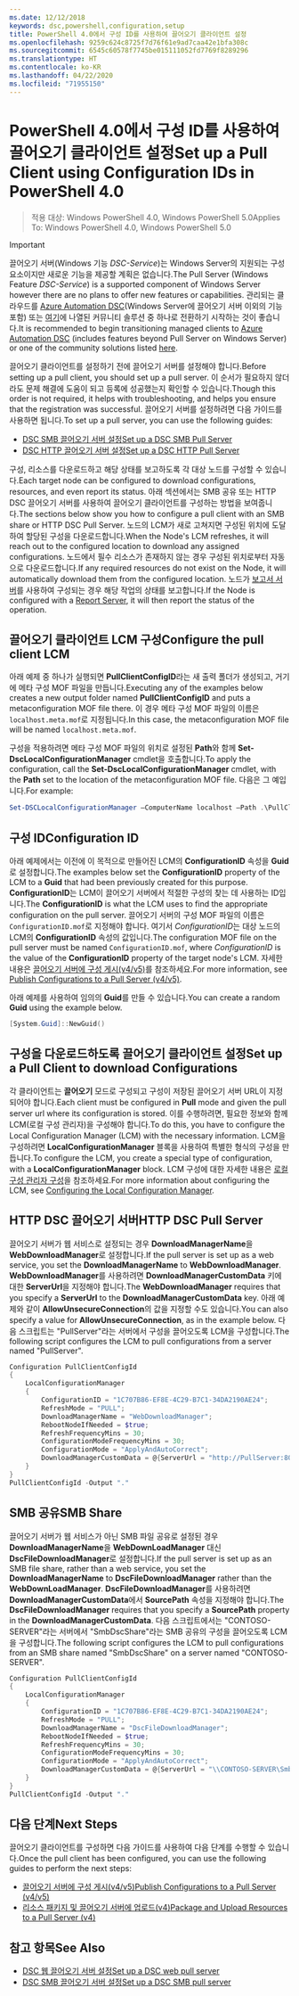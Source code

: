 ```yaml
---
ms.date: 12/12/2018
keywords: dsc,powershell,configuration,setup
title: PowerShell 4.0에서 구성 ID를 사용하여 끌어오기 클라이언트 설정
ms.openlocfilehash: 9259c624c8725f7d76f61e9ad7caa42e1bfa308c
ms.sourcegitcommit: 6545c60578f7745be015111052fd7769f8289296
ms.translationtype: HT
ms.contentlocale: ko-KR
ms.lasthandoff: 04/22/2020
ms.locfileid: "71955150"
---
```

# <a name="set-up-a-pull-client-using-configuration-ids-in-powershell-40"></a><span data-ttu-id="c77a1-103">PowerShell 4.0에서 구성 ID를 사용하여 끌어오기 클라이언트 설정</span><span class="sxs-lookup"><span data-stu-id="c77a1-103">Set up a Pull Client using Configuration IDs in PowerShell 4.0</span></span>

><span data-ttu-id="c77a1-104">적용 대상: Windows PowerShell 4.0, Windows PowerShell 5.0</span><span class="sxs-lookup"><span data-stu-id="c77a1-104">Applies To: Windows PowerShell 4.0, Windows PowerShell 5.0</span></span>

> [!IMPORTANT]
> <span data-ttu-id="c77a1-105">끌어오기 서버(Windows 기능 *DSC-Service*)는 Windows Server의 지원되는 구성 요소이지만 새로운 기능을 제공할 계획은 없습니다.</span><span class="sxs-lookup"><span data-stu-id="c77a1-105">The Pull Server (Windows Feature *DSC-Service*) is a supported component of Windows Server however there are no plans to offer new features or capabilities.</span></span> <span data-ttu-id="c77a1-106">관리되는 클라우드를 [Azure Automation DSC](/azure/automation/automation-dsc-getting-started)(Windows Server에 끌어오기 서버 이외의 기능 포함) 또는 [여기](pullserver.md#community-solutions-for-pull-service)에 나열된 커뮤니티 솔루션 중 하나로 전환하기 시작하는 것이 좋습니다.</span><span class="sxs-lookup"><span data-stu-id="c77a1-106">It is recommended to begin transitioning managed clients to [Azure Automation DSC](/azure/automation/automation-dsc-getting-started) (includes features beyond Pull Server on Windows Server) or one of the community solutions listed [here](pullserver.md#community-solutions-for-pull-service).</span></span>

<span data-ttu-id="c77a1-107">끌어오기 클라이언트를 설정하기 전에 끌어오기 서버를 설정해야 합니다.</span><span class="sxs-lookup"><span data-stu-id="c77a1-107">Before setting up a pull client, you should set up a pull server.</span></span> <span data-ttu-id="c77a1-108">이 순서가 필요하지 않더라도 문제 해결에 도움이 되고 등록에 성공했는지 확인할 수 있습니다.</span><span class="sxs-lookup"><span data-stu-id="c77a1-108">Though this order is not required, it helps with troubleshooting, and helps you ensure that the registration was successful.</span></span> <span data-ttu-id="c77a1-109">끌어오기 서버를 설정하려면 다음 가이드를 사용하면 됩니다.</span><span class="sxs-lookup"><span data-stu-id="c77a1-109">To set up a pull server, you can use the following guides:</span></span>

- [<span data-ttu-id="c77a1-110">DSC SMB 끌어오기 서버 설정</span><span class="sxs-lookup"><span data-stu-id="c77a1-110">Set up a DSC SMB Pull Server</span></span>](pullServerSmb.md)
- [<span data-ttu-id="c77a1-111">DSC HTTP 끌어오기 서버 설정</span><span class="sxs-lookup"><span data-stu-id="c77a1-111">Set up a DSC HTTP Pull Server</span></span>](pullServer.md)

<span data-ttu-id="c77a1-112">구성, 리소스를 다운로드하고 해당 상태를 보고하도록 각 대상 노드를 구성할 수 있습니다.</span><span class="sxs-lookup"><span data-stu-id="c77a1-112">Each target node can be configured to download configurations, resources, and even report its status.</span></span> <span data-ttu-id="c77a1-113">아래 섹션에서는 SMB 공유 또는 HTTP DSC 끌어오기 서버를 사용하여 끌어오기 클라이언트를 구성하는 방법을 보여줍니다.</span><span class="sxs-lookup"><span data-stu-id="c77a1-113">The sections below show you how to configure a pull client with an SMB share or HTTP DSC Pull Server.</span></span> <span data-ttu-id="c77a1-114">노드의 LCM가 새로 고쳐지면 구성된 위치에 도달하여 할당된 구성을 다운로드합니다.</span><span class="sxs-lookup"><span data-stu-id="c77a1-114">When the Node's LCM refreshes, it will reach out to the configured location to download any assigned configurations.</span></span> <span data-ttu-id="c77a1-115">노드에서 필수 리소스가 존재하지 않는 경우 구성된 위치로부터 자동으로 다운로드합니다.</span><span class="sxs-lookup"><span data-stu-id="c77a1-115">If any required resources do not exist on the Node, it will automatically download them from the configured location.</span></span> <span data-ttu-id="c77a1-116">노드가 [보고서 서버](reportServer.md)를 사용하여 구성되는 경우 해당 작업의 상태를 보고합니다.</span><span class="sxs-lookup"><span data-stu-id="c77a1-116">If the Node is configured with a [Report Server](reportServer.md), it will then report the status of the operation.</span></span>

## <a name="configure-the-pull-client-lcm"></a><span data-ttu-id="c77a1-117">끌어오기 클라이언트 LCM 구성</span><span class="sxs-lookup"><span data-stu-id="c77a1-117">Configure the pull client LCM</span></span>

<span data-ttu-id="c77a1-118">아래 예제 중 하나가 실행되면 **PullClientConfigID**라는 새 출력 폴더가 생성되고, 거기에 메타 구성 MOF 파일을 만듭니다.</span><span class="sxs-lookup"><span data-stu-id="c77a1-118">Executing any of the examples below creates a new output folder named **PullClientConfigID** and puts a metaconfiguration MOF file there.</span></span> <span data-ttu-id="c77a1-119">이 경우 메타 구성 MOF 파일의 이름은 `localhost.meta.mof`로 지정됩니다.</span><span class="sxs-lookup"><span data-stu-id="c77a1-119">In this case, the metaconfiguration MOF file will be named `localhost.meta.mof`.</span></span>

<span data-ttu-id="c77a1-120">구성을 적용하려면 메타 구성 MOF 파일의 위치로 설정된 **Path**와 함께 **Set-DscLocalConfigurationManager** cmdlet을 호출합니다.</span><span class="sxs-lookup"><span data-stu-id="c77a1-120">To apply the configuration, call the **Set-DscLocalConfigurationManager** cmdlet, with the **Path** set to the location of the metaconfiguration MOF file.</span></span> <span data-ttu-id="c77a1-121">다음은 그 예입니다.</span><span class="sxs-lookup"><span data-stu-id="c77a1-121">For example:</span></span>

```powershell
Set-DSCLocalConfigurationManager –ComputerName localhost –Path .\PullClientConfigId –Verbose.
```

## <a name="configuration-id"></a><span data-ttu-id="c77a1-122">구성 ID</span><span class="sxs-lookup"><span data-stu-id="c77a1-122">Configuration ID</span></span>

<span data-ttu-id="c77a1-123">아래 예제에서는 이전에 이 목적으로 만들어진 LCM의 **ConfigurationID** 속성을 **Guid**로 설정합니다.</span><span class="sxs-lookup"><span data-stu-id="c77a1-123">The examples below set the **ConfigurationID** property of the LCM to a **Guid** that had been previously created for this purpose.</span></span> <span data-ttu-id="c77a1-124">**ConfigurationID**는 LCM이 끌어오기 서버에서 적절한 구성의 찾는 데 사용하는 ID입니다.</span><span class="sxs-lookup"><span data-stu-id="c77a1-124">The **ConfigurationID** is what the LCM uses to find the appropriate configuration on the pull server.</span></span> <span data-ttu-id="c77a1-125">끌어오기 서버의 구성 MOF 파일의 이름은 `ConfigurationID.mof`로 지정해야 합니다. 여기서 *ConfigurationID*는 대상 노드의 LCM의 **ConfigurationID** 속성의 값입니다.</span><span class="sxs-lookup"><span data-stu-id="c77a1-125">The configuration MOF file on the pull server must be named `ConfigurationID.mof`, where *ConfigurationID* is the value of the **ConfigurationID** property of the target node's LCM.</span></span> <span data-ttu-id="c77a1-126">자세한 내용은 [끌어오기 서버에 구성 게시(v4/v5)](publishConfigs.md)를 참조하세요.</span><span class="sxs-lookup"><span data-stu-id="c77a1-126">For more information, see [Publish Configurations to a Pull Server (v4/v5)](publishConfigs.md).</span></span>

<span data-ttu-id="c77a1-127">아래 예제를 사용하여 임의의 **Guid**를 만들 수 있습니다.</span><span class="sxs-lookup"><span data-stu-id="c77a1-127">You can create a random **Guid** using the example below.</span></span>

```powershell
[System.Guid]::NewGuid()
```

## <a name="set-up-a-pull-client-to-download-configurations"></a><span data-ttu-id="c77a1-128">구성을 다운로드하도록 끌어오기 클라이언트 설정</span><span class="sxs-lookup"><span data-stu-id="c77a1-128">Set up a Pull Client to download Configurations</span></span>

<span data-ttu-id="c77a1-129">각 클라이언트는 **끌어오기** 모드로 구성되고 구성이 저장된 끌어오기 서버 URL이 지정되어야 합니다.</span><span class="sxs-lookup"><span data-stu-id="c77a1-129">Each client must be configured in **Pull** mode and given the pull server url where its configuration is stored.</span></span> <span data-ttu-id="c77a1-130">이를 수행하려면, 필요한 정보와 함께 LCM(로컬 구성 관리자)을 구성해야 합니다.</span><span class="sxs-lookup"><span data-stu-id="c77a1-130">To do this, you have to configure the Local Configuration Manager (LCM) with the necessary information.</span></span> <span data-ttu-id="c77a1-131">LCM을 구성하려면 **LocalConfigurationManager** 블록을 사용하여 특별한 형식의 구성을 만듭니다.</span><span class="sxs-lookup"><span data-stu-id="c77a1-131">To configure the LCM, you create a special type of configuration, with a **LocalConfigurationManager** block.</span></span> <span data-ttu-id="c77a1-132">LCM 구성에 대한 자세한 내용은 [로컬 구성 관리자 구성](../managing-nodes/metaConfig4.md)을 참조하세요.</span><span class="sxs-lookup"><span data-stu-id="c77a1-132">For more information about configuring the LCM, see [Configuring the Local Configuration Manager](../managing-nodes/metaConfig4.md).</span></span>

## <a name="http-dsc-pull-server"></a><span data-ttu-id="c77a1-133">HTTP DSC 끌어오기 서버</span><span class="sxs-lookup"><span data-stu-id="c77a1-133">HTTP DSC Pull Server</span></span>

<span data-ttu-id="c77a1-134">끌어오기 서버가 웹 서비스로 설정되는 경우 **DownloadManagerName**을 **WebDownloadManager**로 설정합니다.</span><span class="sxs-lookup"><span data-stu-id="c77a1-134">If the pull server is set up as a web service, you set the **DownloadManagerName** to **WebDownloadManager**.</span></span> <span data-ttu-id="c77a1-135">**WebDownloadManager**를 사용하려면 **DownloadManagerCustomData** 키에 대한 **ServerUrl**을 지정해야 합니다.</span><span class="sxs-lookup"><span data-stu-id="c77a1-135">The **WebDownloadManager** requires that you specify a **ServerUrl** to the **DownloadManagerCustomData** key.</span></span> <span data-ttu-id="c77a1-136">아래 예제와 같이 **AllowUnsecureConnection**의 값을 지정할 수도 있습니다.</span><span class="sxs-lookup"><span data-stu-id="c77a1-136">You can also specify a value for **AllowUnsecureConnection**, as in the example below.</span></span> <span data-ttu-id="c77a1-137">다음 스크립트는 "PullServer"라는 서버에서 구성을 끌어오도록 LCM을 구성합니다.</span><span class="sxs-lookup"><span data-stu-id="c77a1-137">The following script configures the LCM to pull configurations from a server named "PullServer".</span></span>

```powershell
Configuration PullClientConfigId
{
    LocalConfigurationManager
    {
        ConfigurationID = "1C707B86-EF8E-4C29-B7C1-34DA2190AE24";
        RefreshMode = "PULL";
        DownloadManagerName = "WebDownloadManager";
        RebootNodeIfNeeded = $true;
        RefreshFrequencyMins = 30;
        ConfigurationModeFrequencyMins = 30;
        ConfigurationMode = "ApplyAndAutoCorrect";
        DownloadManagerCustomData = @{ServerUrl = "http://PullServer:8080/PSDSCPullServer/PSDSCPullServer.svc"; AllowUnsecureConnection = "TRUE"}
    }
}
PullClientConfigId -Output "."
```

## <a name="smb-share"></a><span data-ttu-id="c77a1-138">SMB 공유</span><span class="sxs-lookup"><span data-stu-id="c77a1-138">SMB Share</span></span>

<span data-ttu-id="c77a1-139">끌어오기 서버가 웹 서비스가 아닌 SMB 파일 공유로 설정된 경우 **DownloadManagerName**을 **WebDownLoadManager** 대신 **DscFileDownloadManager**로 설정합니다.</span><span class="sxs-lookup"><span data-stu-id="c77a1-139">If the pull server is set up as an SMB file share, rather than a web service, you set the **DownloadManagerName** to **DscFileDownloadManager** rather than the **WebDownLoadManager**.</span></span> <span data-ttu-id="c77a1-140">**DscFileDownloadManager**를 사용하려면 **DownloadManagerCustomData**에서 **SourcePath** 속성을 지정해야 합니다.</span><span class="sxs-lookup"><span data-stu-id="c77a1-140">The **DscFileDownloadManager** requires that you specify a **SourcePath** property in the **DownloadManagerCustomData**.</span></span> <span data-ttu-id="c77a1-141">다음 스크립트에서는 "CONTOSO-SERVER"라는 서버에서 "SmbDscShare"라는 SMB 공유의 구성을 끌어오도록 LCM을 구성합니다.</span><span class="sxs-lookup"><span data-stu-id="c77a1-141">The following script configures the LCM to pull configurations from an SMB share named "SmbDscShare" on a server named "CONTOSO-SERVER".</span></span>

```powershell
Configuration PullClientConfigId
{
    LocalConfigurationManager
    {
        ConfigurationID = "1C707B86-EF8E-4C29-B7C1-34DA2190AE24";
        RefreshMode = "PULL";
        DownloadManagerName = "DscFileDownloadManager";
        RebootNodeIfNeeded = $true;
        RefreshFrequencyMins = 30;
        ConfigurationModeFrequencyMins = 30;
        ConfigurationMode = "ApplyAndAutoCorrect";
        DownloadManagerCustomData = @{ServerUrl = "\\CONTOSO-SERVER\SmbDscShare"}
    }
}
PullClientConfigId -Output "."
```

## <a name="next-steps"></a><span data-ttu-id="c77a1-142">다음 단계</span><span class="sxs-lookup"><span data-stu-id="c77a1-142">Next Steps</span></span>

<span data-ttu-id="c77a1-143">끌어오기 클라이언트를 구성하면 다음 가이드를 사용하여 다음 단계를 수행할 수 있습니다.</span><span class="sxs-lookup"><span data-stu-id="c77a1-143">Once the pull client has been configured, you can use the following guides to perform the next steps:</span></span>

- [<span data-ttu-id="c77a1-144">끌어오기 서버에 구성 게시(v4/v5)</span><span class="sxs-lookup"><span data-stu-id="c77a1-144">Publish Configurations to a Pull Server (v4/v5)</span></span>](publishConfigs.md)
- [<span data-ttu-id="c77a1-145">리소스 패키지 및 끌어오기 서버에 업로드(v4)</span><span class="sxs-lookup"><span data-stu-id="c77a1-145">Package and Upload Resources to a Pull Server (v4)</span></span>](package-upload-resources.md)

## <a name="see-also"></a><span data-ttu-id="c77a1-146">참고 항목</span><span class="sxs-lookup"><span data-stu-id="c77a1-146">See Also</span></span>

- [<span data-ttu-id="c77a1-147">DSC 웹 끌어오기 서버 설정</span><span class="sxs-lookup"><span data-stu-id="c77a1-147">Set up a DSC web pull server</span></span>](pullServer.md)
- [<span data-ttu-id="c77a1-148">DSC SMB 끌어오기 서버 설정</span><span class="sxs-lookup"><span data-stu-id="c77a1-148">Set up a DSC SMB pull server</span></span>](pullServerSMB.md)
